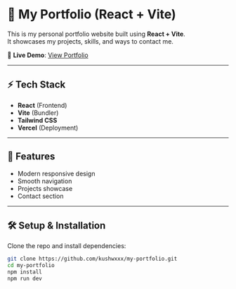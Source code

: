 # 🚀 My Portfolio (React + Vite)

This is my personal portfolio website built using **React + Vite**.  
It showcases my projects, skills, and ways to contact me.

🔗 **Live Demo**: [View Portfolio](https://my-portfolio-rose-gamma-10.vercel.app/)

---

## ⚡ Tech Stack
- **React** (Frontend)
- **Vite** (Bundler)
- **Tailwind CSS** 
- **Vercel** (Deployment)

---

## 📂 Features
- Modern responsive design
- Smooth navigation
- Projects showcase
- Contact section

---

## 🛠️ Setup & Installation

Clone the repo and install dependencies:

```bash
git clone https://github.com/kushwxxx/my-portfolio.git
cd my-portfolio
npm install
npm run dev
